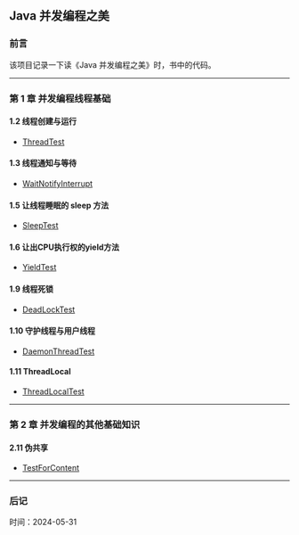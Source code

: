 ## Java 并发编程之美

### 前言
该项目记录一下读《Java 并发编程之美》时，书中的代码。

---

### 第 1 章 并发编程线程基础
#### 1.2 线程创建与运行
* [ThreadTest](./src/chapter01/ThreadTest.java)

#### 1.3 线程通知与等待
* [WaitNotifyInterrupt](./src/chapter01/WaitNotifyInterrupt.java)

#### 1.5 让线程睡眠的 sleep 方法
* [SleepTest](./src/chapter01/SleepTest.java)

#### 1.6 让出CPU执行权的yield方法
* [YieldTest](./src/chapter01/YieldTest.java)

#### 1.9 线程死锁
* [DeadLockTest](./src/chapter01/DeadLockTest.java)

#### 1.10 守护线程与用户线程
* [DaemonThreadTest](./src/chapter01/DaemonThreadTest.java)

#### 1.11 ThreadLocal
* [ThreadLocalTest](./src/chapter01/ThreadLocalTest.java)

---

### 第 2 章 并发编程的其他基础知识

#### 2.11 伪共享
* [TestForContent](./src/chapter02/TestForContent.java)


---

### 后记
时间：2024-05-31
